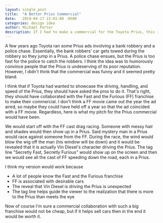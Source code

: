 ```yaml
---
layout: single_post
title:  "A Better Prius Commercial"
date:   2019-04-17 22:01:00 -0500
categories: design idea
author: Michael Porter
description: If I had to make a commercial for the Toyota Prius, this is the commercial I would make.
---
```

A few years ago Toyota ran some Prius ads involving a bank robbery and a police chase. Essentially, the bank robbers' car gets towed during the robbery so they jump in a Prius. A police chase ensues, but the Prius is too fast for the police to catch the robbers. I think the idea was to humorously convince people that the Prius is undeserving of its poor reputation. However, I didn't think that the commercial was funny and it seemed pretty bland.

I think that if Toyota had wanted to showcase the driving, handling, and speed of the Prius, they should have asked the pros to do it. That's right, they should have collaborated with the Fast and the Furious (FF) franchise to make their commercial. I don't think a FF movie came out the year the ad aired, so maybe they could have held off a year so that the ad coincided with a FF movie. Regardless, here is what my pitch for the Prius commercial would have been.

We would start off with the FF cast drag racing. Someone with messy hair and shades would then show up in a Prius. Said mystery man in a Prius would race against someone from the FF. During the race, the wind would blow the wig off the man (his window will be down) and it would be revealed that it is actually Vin Diesel's character driving the Prius. The tag line "Secretly Fast, Secretly Furious" would show up on the screen and then we would see all the cast of FF speeding down the road, each in a Prius.

I think my version would work because
 * A lot of people know the Fast and the Furious franchise
 * FF is associated with desirable cars
 * The reveal that Vin Diesel is driving the Prius is unexpected
 * The tag line helps guide the viewer to the realization that there is more to the Prius than meets the eye

Now of course I'm sure a commercial collaboration with such a big franchise would not be cheap, but if it helps sell cars then in the end it would be worth it.